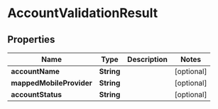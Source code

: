 

# AccountValidationResult

## Properties

Name | Type | Description | Notes
------------ | ------------- | ------------- | -------------
**accountName** | **String** |  |  [optional]
**mappedMobileProvider** | **String** |  |  [optional]
**accountStatus** | **String** |  |  [optional]



